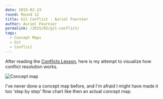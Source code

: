 ```yaml
---
date: 2015-02-23
round: Round 12
title: Git Conflict - Auriel Fournier
author: Auriel Fournier
permalink: /2015/02/git-conflict/
tags:
  - Concept Maps
  - Git
  - Conflict
---
```


After reading the [Conflicts Lesson](https://swcarpentry.github.io/git-novice/03-conflict.html), here is
my attempt to visualize how conflict resolution works. 


![Concept map](https://pbs.twimg.com/media/B-io9wgCEAAm8zG.jpg)


I've never done a concept map before, and I'm afraid I might have made it too 'step by step' flow chart like then an actual concept map. 
